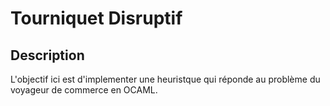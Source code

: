 # Tourniquet Disruptif

## Description 

L'objectif ici est d'implementer une heuristque qui réponde au problème du voyageur de commerce en OCAML.
